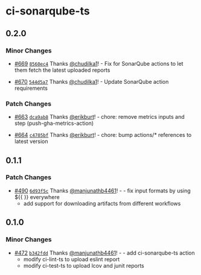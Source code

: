 # ci-sonarqube-ts

## 0.2.0

### Minor Changes

- [#669](https://github.com/smartcontractkit/.github/pull/669)
  [`8560ec4`](https://github.com/smartcontractkit/.github/commit/8560ec452b2ed17696e1d2529b749e98c2a6b816)
  Thanks [@chudilka1](https://github.com/chudilka1)! - Fix for SonarQube actions
  to let them fetch the latest uploaded reports

- [#670](https://github.com/smartcontractkit/.github/pull/670)
  [`544d5a7`](https://github.com/smartcontractkit/.github/commit/544d5a76a95ba37bfa87bbf8bcc6b16143352455)
  Thanks [@chudilka1](https://github.com/chudilka1)! - Update SonarQube action
  requirements

### Patch Changes

- [#663](https://github.com/smartcontractkit/.github/pull/663)
  [`dca9ab8`](https://github.com/smartcontractkit/.github/commit/dca9ab89d734e82738b8aa52bd25d09b205ec6ee)
  Thanks [@erikburt](https://github.com/erikburt)! - chore: remove metrics
  inputs and step (push-gha-metrics-action)

- [#664](https://github.com/smartcontractkit/.github/pull/664)
  [`c4705bf`](https://github.com/smartcontractkit/.github/commit/c4705bfdbf6c8e57c080d82a3c4f013aa96a2dfb)
  Thanks [@erikburt](https://github.com/erikburt)! - chore: bump actions/\*
  references to latest version

## 0.1.1

### Patch Changes

- [#490](https://github.com/smartcontractkit/.github/pull/490)
  [`6d93f5c`](https://github.com/smartcontractkit/.github/commit/6d93f5c971b6081447905682ae254afa16a0b04c)
  Thanks [@manjunathb4461](https://github.com/manjunathb4461)! - - fix input
  formats by using ${{ }} everywhere
  - add support for downloading artifacts from different workflows

## 0.1.0

### Minor Changes

- [#472](https://github.com/smartcontractkit/.github/pull/472)
  [`b342fdd`](https://github.com/smartcontractkit/.github/commit/b342fdddf28d502d752bd8aad5c1932c5c172e0c)
  Thanks [@manjunathb4461](https://github.com/manjunathb4461)! - - add
  ci-sonarqube-ts action
  - modify ci-lint-ts to upload eslint report
  - modify ci-test-ts to upload lcov and junit reports
